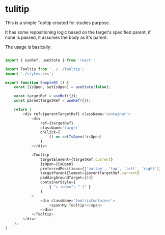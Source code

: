 # tulitip

This is a simple Tooltip created for studies purpose.

It has some repositioning logic based on the target's specified parent, if none is passed, it assumes the body as it's parent.

The usage is basically:

```javascript

import { useRef, useState } from 'react';

import Tooltip from '../../Tooltip';
import './styles.css';

export function Sample01 () {
    const [isOpen, setIsOpen] = useState(false);

    const targetRef = useRef({});
    const parentTargetRef = useRef({});

    return (
        <div ref={parentTargetRef} className='container'>
            <div
                ref={targetRef}
                className='target'
                onClick={
                    () => setIsOpen(!isOpen)
                }
            ></div>

            <Tooltip
                targetElement={targetRef.current}
                isOpen={isOpen}
                preferredPositions={['bottom', 'top', 'left', 'right']}
                targetParentElement={parentTargetRef.current}
                paddingAroundTarget={10}
                containerStyle={
                    { "z-index": "-1" }
                }
            >
                <div className='tooltipContainer'>
                    <span>My Tooltip!</span>
                </div>
            </Tooltip>
        </div>
    );
}

```
